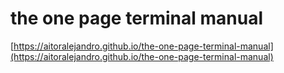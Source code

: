 # the one page terminal manual 

[https://aitoralejandro.github.io/the-one-page-terminal-manual](https://aitoralejandro.github.io/the-one-page-terminal-manual)
